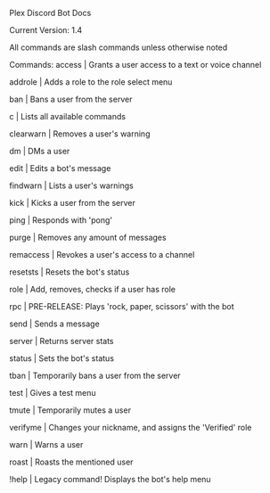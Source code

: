 Plex Discord Bot Docs

Current Version: 1.4

All commands are slash commands unless otherwise noted

Commands:
access      |   Grants a user access to a text or voice channel

addrole     |   Adds a role to the role select menu

ban         |   Bans a user from the server

c           |   Lists all available commands

clearwarn   |   Removes a user's warning

dm          |   DMs a user

edit        |   Edits a bot's message

findwarn    |   Lists a user's warnings

kick        |   Kicks a user from the server

ping        |   Responds with 'pong'

purge       |   Removes any amount of messages

remaccess   |   Revokes a user's access to a channel

resetsts    |   Resets the bot's status

role        |   Add, removes, checks if a user has role

rpc         |   PRE-RELEASE: Plays 'rock, paper, scissors' with the bot

send        |   Sends a message

server      |   Returns server stats

status      |   Sets the bot's status

tban        |   Temporarily bans a user from the server

test        |   Gives a test menu

tmute       |   Temporarily mutes a user

verifyme    |   Changes your nickname, and assigns the 'Verified' role

warn        |   Warns a user

roast       |   Roasts the mentioned user

!help       |   Legacy command! Displays the bot's help menu
